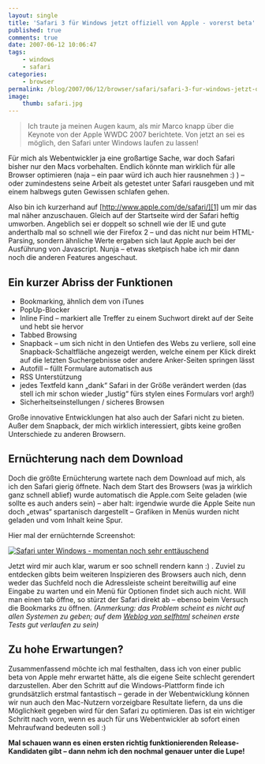 ```yaml
---
layout: single
title: 'Safari 3 für Windows jetzt offiziell von Apple - vorerst beta'
published: true
comments: true
date: 2007-06-12 10:06:47
tags:
    - windows
    - safari
categories:
    - browser
permalink: /blog/2007/06/12/browser/safari/safari-3-fur-windows-jetzt-offiziell-von-apple-vorerst-beta
image:
    thumb: safari.jpg
---
```

> Ich traute ja meinen Augen kaum, als mir Marco knapp über die Keynote von der Apple WWDC 2007 berichtete. Von jetzt an sei es möglich, den Safari unter Windows laufen zu lassen!



Für mich als Webentwickler ja eine großartige Sache, war doch Safari bisher nur den Macs vorbehalten. Endlich könnte man wirklich für alle Browser optimieren (naja &#8211; ein paar würd ich auch hier rausnehmen :) ) &#8211; oder zumindestens seine Arbeit als getestet unter Safari rausgeben und mit einem halbwegs guten Gewissen schlafen gehen.

Also bin ich kurzerhand auf [http://www.apple.com/de/safari/][1] um mir das mal näher anzuschauen. Gleich auf der Startseite wird der Safari heftig umworben. Angeblich sei er doppelt so schnell wie der IE und gute anderthalb mal so schnell wie der Firefox 2 &#8211; und das nicht nur beim HTML-Parsing, sondern ähnliche Werte ergaben sich laut Apple auch bei der Ausführung von Javascript. Nunja &#8211; etwas sketpisch habe ich mir dann noch die anderen Features angeschaut.

## Ein kurzer Abriss der Funktionen

  * Bookmarking, ähnlich dem von iTunes
  * PopUp-Blocker
  * Inline Find &#8211; markiert alle Treffer zu einem Suchwort direkt auf der Seite und hebt sie hervor
  * Tabbed Browsing
  * Snapback &#8211; um sich nicht in den Untiefen des Webs zu verliere, soll eine Snapback-Schaltfläche angezeigt werden, welche einem per Klick direkt auf die letzten Suchergebnisse oder andere Anker-Seiten springen lässt
  * Autofill &#8211; füllt Formulare automatisch aus
  * RSS Unterstützung
  * jedes Textfeld kann &#8222;dank&#8220; Safari in der Größe verändert werden (das stell ich mir schon wieder &#8222;lustig&#8220; fürs stylen eines Formulars vor! argh!)
  * Sicherheitseinstellungen / sicheres Browsen

Große innovative Entwicklungen hat also auch der Safari nicht zu bieten. Außer dem Snapback, der mich wirklich interessiert, gibts keine großen Unterschiede zu anderen Browsern.

## Ernüchterung nach dem Download

Doch die größte Ernüchterung wartete nach dem Download auf mich, als ich den Safari gierig öffnete. Nach dem Start des Browsers (was ja wirklich ganz schnell ablief) wurde automatisch die Apple.com Seite geladen (wie sollte es auch anders sein) &#8211; aber halt: irgendwie wurde die Apple Seite nun doch &#8222;etwas&#8220; spartanisch dargestellt &#8211; Grafiken in Menüs wurden nicht geladen und vom Inhalt keine Spur.

Hier mal der ernüchternde Screenshot:

[![Safari unter Windows - momentan noch sehr enttäuschend][2]][3]

Jetzt wird mir auch klar, warum er soo schnell rendern kann :) . Zuviel zu entdecken gibts beim weiteren Inspizieren des Browsers auch nich, denn weder das Suchfeld noch die Adressleiste scheint bereitwillig auf eine Eingabe zu warten und ein Menü für Optionen findet sich auch nicht. Will man einen tab öffne, so stürzt der Safari direkt ab &#8211; ebenso beim Versuch die Bookmarks zu öffnen. _(Anmerkung: das Problem scheint es nicht auf allen Systemen zu geben; auf dem [Weblog von selfhtml][4] scheinen erste Tests gut verlaufen zu sein)_

## Zu hohe Erwartungen?

Zusammenfassend möchte ich mal festhalten, dass ich von einer public beta von Apple mehr erwartet hätte, als die eigene Seite schlecht gerendert darzustellen. Aber den Schritt auf die Windows-Plattform finde ich grundsätzlich erstmal fantastisch &#8211; gerade in der Webentwicklung können wir nun auch den Mac-Nutzern vorzeigbare Resultate liefern, da uns die Möglichkeit gegeben wird für den Safari zu optimieren. Das ist ein wichtiger Schritt nach vorn, wenn es auch für uns Webentwickler ab sofort einen Mehraufwand bedeuten soll :)

**Mal schauen wann es einen ersten richtig funktionierenden Release-Kandidaten gibt &#8211; dann nehm ich den nochmal genauer unter die Lupe!**

 [1]: http://www.apple.com/de/safari/ "Safari auf Apple.com öffnen"
 [2]: http://mediavrog.net/blog/wp-content/uploads/2007/06/safari-on-windows.thumbnail.jpg
 [3]: http://mediavrog.net/blog/wp-content/uploads/2007/06/safari-on-windows.jpg "Safari unter Windows - momentan noch sehr enttäuschend"
 [4]: http://aktuell.de.selfhtml.org/weblog/safari-windows "Artikel über Safari 3 beta auf Windows öffnen."